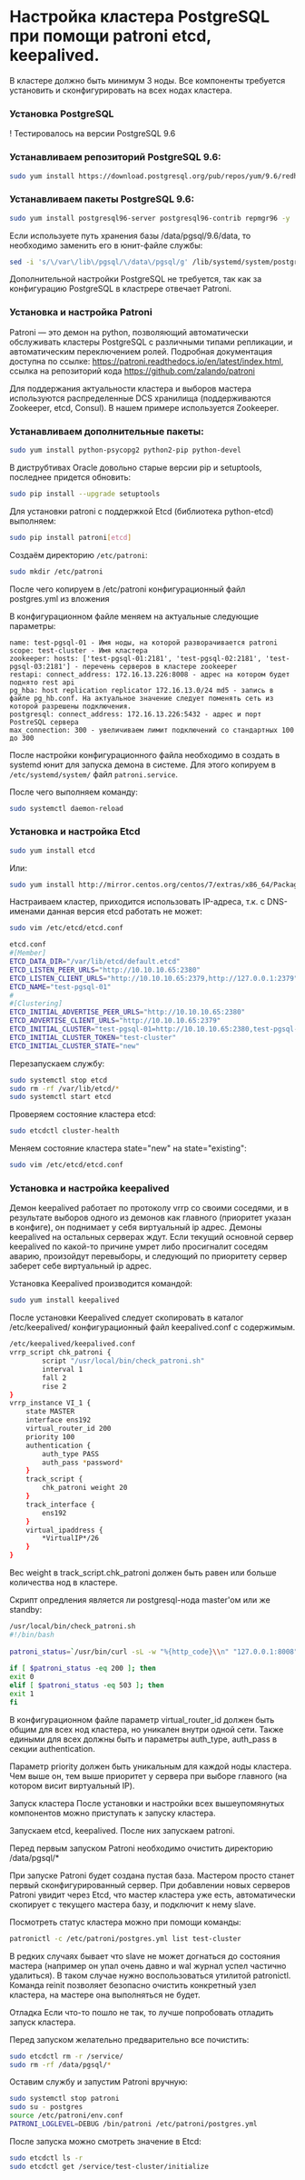 # Настройка кластера PostgreSQL при помощи patroni etcd, keepalived.
В кластере должно быть минимум 3 ноды. Все компоненты требуется установить и сконфигурировать на всех нодах кластера.

### Установка PostgreSQL
! Тестировалось на версии PostgreSQL 9.6

### Устанавливаем репозиторий PostgreSQL 9.6:
```bash
sudo yum install https://download.postgresql.org/pub/repos/yum/9.6/redhat/rhel-7-x86_64/pgdg-oraclelinux96-9.6-3.noarch.rpm -y
```
### Устанавливаем пакеты PostgreSQL 9.6:
```bash
sudo yum install postgresql96-server postgresql96-contrib repmgr96 -y
```
Если используете путь хранения базы /data/pgsql/9.6/data, то необходимо заменить его в юнит-файле службы:
```bash
sed -i 's/\/var\/lib\/pgsql/\/data\/pgsql/g' /lib/systemd/system/postgresql-9.6.service
```
Дополнительной настройки PostgreSQL не требуется, так как за конфигурацию PostgreSQL в кластрере отвечает Patroni.

### Установка и настройка Patroni
Patroni — это демон на python, позволяющий автоматически обслуживать кластеры PostgreSQL с различными типами репликации, и автоматическим переключением ролей. Подробная документация доступна по ссылке: https://patroni.readthedocs.io/en/latest/index.html, ссылка на репозиторий кода https://github.com/zalando/patroni

Для поддержания актуальности кластера и выборов мастера используются распределенные DCS хранилища (поддерживаются Zookeeper, etcd, Consul). В нашем примере используется Zookeeper.

### Устанавливаем дополнительные пакеты:
```bash
sudo yum install python-psycopg2 python2-pip python-devel
```
В диструбтивах Oracle довольно старые версии pip и setuptools, последнее придется обновить:
```bash
sudo pip install --upgrade setuptools
```
Для установки patroni c поддержкой Etcd (библиотека python-etcd) выполняем:
```bash
sudo pip install patroni[etcd]
```
Создаём директорию ```/еtс/patroni```:
```bash
sudo mkdir /еtс/patroni
```
После чего копируем в /etc/patroni конфигурационный файл postgres.yml из вложения

В конфигурационном файле меняем на актуальные следующие параметры:
```
name: test-pgsql-01 - Имя ноды, на которой разворачивается patroni
scope: test-cluster - Имя кластера
zookeeper: hosts: ['test-pgsql-01:2181', 'test-pgsql-02:2181', 'test-pgsql-03:2181'] - перечень серверов в кластере zookeeper
restapi: connect_address: 172.16.13.226:8008 - адрес на котором будет поднято rest api
pg_hba: host replication replicator 172.16.13.0/24 md5 - запись в файле pg_hb.conf. На актуальное значение следует поменять сеть из которой разрешены подключения.
postgresql: connect_address: 172.16.13.226:5432 - адрес и порт PostreSQL сервера
max_connection: 300 - увеличиваем лимит подключений со стандартных 100 до 300
```


После настройки конфигурационного файла необходимо в создать в systemd юнит для запуска демона в системе. Для этого копируем в ```/etc/systemd/system/``` файл ```patroni.service```.

После чего выполняем команду:
```bash
sudo systemctl daemon-reload
```
### Установка и настройка Etcd
```bash
sudo yum install etcd
```
Или:
```bash
sudo yum install http://mirror.centos.org/centos/7/extras/x86_64/Packages/etcd-3.2.22-1.el7.x86_64.rpm
```
Настраиваем кластер, приходится использовать IP-адреса, т.к. с DNS-именами данная версия etcd работать не может:
```bash
sudo vim /etc/etcd/etcd.conf

etcd.conf
#[Member]
ETCD_DATA_DIR="/var/lib/etcd/default.etcd"
ETCD_LISTEN_PEER_URLS="http://10.10.10.65:2380"
ETCD_LISTEN_CLIENT_URLS="http://10.10.10.65:2379,http://127.0.0.1:2379"
ETCD_NAME="test-pgsql-01"
#
#[Clustering]
ETCD_INITIAL_ADVERTISE_PEER_URLS="http://10.10.10.65:2380"
ETCD_ADVERTISE_CLIENT_URLS="http://10.10.10.65:2379"
ETCD_INITIAL_CLUSTER="test-pgsql-01=http://10.10.10.65:2380,test-pgsql-02=http://10.10.10.66:2380,test-pgsql-03=http://10.10.10.67:2380"
ETCD_INITIAL_CLUSTER_TOKEN="test-cluster"
ETCD_INITIAL_CLUSTER_STATE="new"
```
Перезапускаем службу:

```bash
sudo systemctl stop etcd
sudo rm -rf /var/lib/etcd/*
sudo systemctl start etcd
```
 

Проверяем состояние кластера etcd:
```bash
sudo etcdctl cluster-health
```
Меняем состояние кластера state="new" на state="existing":
```bash
sudo vim /etc/etcd/etcd.conf
```

### Установка и настройка keepalived
Демон keepalived работает по протоколу vrrp со своими соседями, и в результате выборов одного из демонов как главного (приоритет указан в конфиге), он поднимает у себя виртуальный ip адрес. Демоны keepalived на остальных серверах ждут. Если текущий основной сервер keepalived по какой-то причине умрет либо просигналит соседям аварию, произойдут перевыборы, и следующий по приоритету сервер заберет себе виртуальный ip адрес.
 

Установка Keepalived производится командой:
```bash
sudo yum install keepalived
```


После установки Keepalived следует скопировать в каталог /etc/keepalived/ конфигурационный файл keepalived.conf с содержимым.
```bash
/etc/keepalived/keepalived.conf
vrrp_script chk_patroni {
        script "/usr/local/bin/check_patroni.sh"
        interval 1
        fall 2
        rise 2
}
vrrp_instance VI_1 {
    state MASTER
    interface ens192
    virtual_router_id 200
    priority 100
    authentication {
        auth_type PASS
        auth_pass *password*
    }
    track_script {
        chk_patroni weight 20
    }
    track_interface {
        ens192
    }
    virtual_ipaddress {
        *VirtualIP*/26
    }
}
```
Вес weight в track_script.chk_patroni должен быть равен или больше количества нод в кластере.



Скрипт опредления является ли postgresql-нода master'ом или же standby:
```bash
/usr/local/bin/check_patroni.sh
#!/bin/bash
 
patroni_status=`/usr/bin/curl -sL -w "%{http_code}\\n" "127.0.0.1:8008" -o /dev/null`
 
if [ $patroni_status -eq 200 ]; then
exit 0
elif [ $patroni_status -eq 503 ]; then
exit 1
fi
```

В конфигурационном файле параметр virtual_router_id должен быть общим для всех нод кластера, но уникален внутри одной сети. Также едиными для всех должны быть и параметры auth_type, auth_pass в секции authentication. 

Параметр priority должен быть уникальным для каждой ноды кластера. Чем выше он, тем выше приоритет у сервера при выборе главного (на котором висит виртуальный IP).

Запуск кластера
После установки и настройки всех вышеупомянутых компонентов можно приступать к запуску кластера.

Запускаем etcd, keepalived. После них запускаем patroni.

Перед первым  запуском Patroni  необходимо очистить директорию /data/pgsql/*

При запуске Patroni будет создана пустая база. Мастером просто станет первый сконфигурированный сервер. При добавлении новых серверов Patroni увидит через Etcd, что мастер кластера уже есть, автоматически скопирует с текущего мастера базу, и подключит к нему slave.

Посмотреть статус кластера можно при помощи команды: 
```bash
patronictl -c /etc/patroni/postgres.yml list test-cluster
```
В редких случаях бывает что slave не может догнаться до состояния мастера (например он упал очень давно и wal журнал успел частично удалиться). В таком случае нужно воспользоваться утилитой patronictl. Команда reinit позволяет безопасно очистить конкретный узел кластера, на мастере она выполняться не будет.

Отладка
Если что-то пошло не так, то лучше попробовать отладить запуск кластера.

Перед запуском желательно предварительно все почистить:
```bash
sudo etcdctl rm -r /service/
sudo rm -rf /data/pgsql/*
```
Оставим службу и запустим Patroni вручную:
```bash
sudo systemctl stop patroni
sudo su - postgres
source /etc/patroni/env.conf
PATRONI_LOGLEVEL=DEBUG /bin/patroni /etc/patroni/postgres.yml
```
После запуска можно смотреть значение в Etcd:
```bash
sudo etcdctl ls -r
sudo etcdctl get /service/test-cluster/initialize
```
